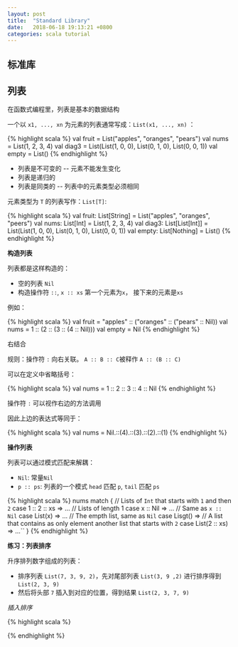 ```yaml
---
layout: post
title:  "Standard Library"
date:   2018-06-18 19:13:21 +0800
categories: scala tutorial
---
```


## 标准库

## 列表

在函数式编程里，列表是基本的数据结构

一个以 `x1, ..., xn` 为元素的列表通常写成：`List(x1, ..., xn)` ：

{% highlight scala %}
val fruit = List("apples", "oranges", "pears")
val nums = List(1, 2, 3, 4)
val diag3 = List(List(1, 0, 0), List(0, 1, 0), List(0, 0, 1))
val empty = List()
{% endhighlight %}

- 列表是不可变的 -- 元素不能发生变化
- 列表是递归的
- 列表是同类的 -- 列表中的元素类型必须相同

元素类型为 `T` 的列表写作：`List[T]`:

{% highlight scala %}
val fruit: List[String] = List("apples", "oranges", "peers")
val nums: List[Int] = List(1, 2, 3, 4)
val diag3: List[List[Int]] = List(List(1, 0, 0), List(0, 1, 0), List(0, 0, 1))
val empty: List[Nothing] = List()
{% endhighlight %}

**构造列表**

列表都是这样构造的：

- 空的列表 `Nil`
- 构造操作符 `::`, `x :: xs` 第一个元素为`x`， 接下来的元素是`xs`

例如：

{% highlight scala %}
val fruit = "apples" :: ("oranges" :: ("pears" :: Nil))
val nums = 1 :: (2 :: (3 :: (4 :: Nil)))
val empty = Nil
{% endhighlight %}

右结合

规则：操作符 `:` 向右关联。
`A :: B :: C`被释作 `A :: (B :: C)`

可以在定义中省略括号：

{% highlight scala %}
val nums = 1 :: 2 :: 3 :: 4 :: Nil
{% endhighlight %}

操作符 `:` 可以视作右边的方法调用

因此上边的表达式等同于：

{% highlight scala %}
val nums = Nil.::(4).::(3).::(2).::(1)
{% endhighlight %}

**操作列表**

列表可以通过模式匹配来解耦：

- `Nil`: 常量`Nil`
- `p :: ps`: 列表的一个模式 `head` 匹配 `p`, `tail` 匹配 `ps`

{% highlight scala %}
nums match {
  // Lists of `Int` that starts with `1` and then `2`
  case 1 :: 2 :: xs => ...
  // Lists of length 1
  case x :: Nil => ...
  // Same as `x :: Nil`
  case List(x) => ...
  // The empth list, same as `Nil`
  case Lisgt() =>
  // A list that contains as only element another list that starts with `2`
  case List(2 :: xs) => ...``
}
{% endhighlight %}

**练习：列表排序**

升序排列数字组成的列表：

- 排序列表 `List(7, 3, 9, 2)`，先对尾部列表 `List(3, 9 ,2)` 进行排序得到 `List(2, 3, 9)`
- 然后将头部 `7` 插入到对应的位置，得到结果 `List(2, 3, 7, 9)`

*插入排序*

{% highlight scala %}

{% endhighlight %}



